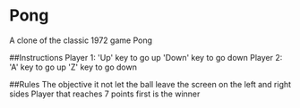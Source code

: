 # Pong
A clone of the classic 1972 game Pong

##Instructions
Player 1: 'Up' key to go up
          'Down' key to go down
Player 2: 'A' key to go up
          'Z' key to go down
          
##Rules
The objective it not let the ball leave the screen on the left and right sides
Player that reaches 7 points first is the winner
          
 
